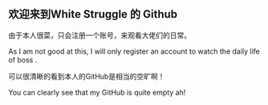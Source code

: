 ## 欢迎来到White Struggle 的 Github


由于本人很菜，只会注册一个账号，来观看大佬们的日常。

As I am not good at this, I will only register an account to watch the daily life of boss .

可以很清晰的看到本人的GitHub是相当的空旷啊！

You can clearly see that my GitHub is quite empty ah!
